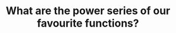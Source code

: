 ---
id: C15
title: What are the power series of our favourite functions?
dependencies: 
    - C14
    - A9
keyQuestions:
    - What is the power series for $\exp$?
    - What are the power series for $\sin$ and $\cos$?
    - What is the power series for $\log(1+x)$?
    - Can we think of the binomial theorem as telling us about a power series?
    
---